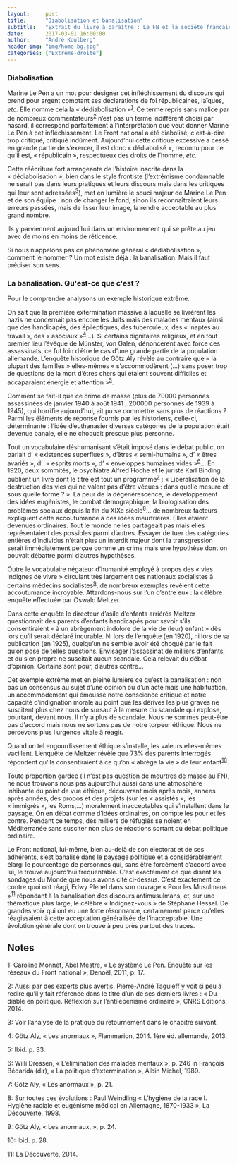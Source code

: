```yaml
---
layout:     post
title:      "Diabolisation et banalisation"
subtitle:   "Extrait du livre à paraître : Le FN et la société française"
date:       2017-03-01 16:00:00
author:     "André Koulberg"
header-img: "img/home-bg.jpg"
categories: ["Extrême-droite"]
---
```


### Diabolisation

Marine Le Pen a un mot pour désigner cet infléchissement du discours qui prend pour argent comptant ses déclarations de foi républicaines, laïques, _etc._ Elle nomme cela la « dédiabolisation »<sup>[1](#footnote-1)</sup>. Ce terme repris sans malice par de nombreux commentateurs<sup>[2](#footnote-2)</sup> n’est pas un terme indifférent choisi par hasard, il correspond parfaitement à l’interprétation que veut donner Marine Le Pen à cet infléchissement. Le Front national a été diabolisé, c'est-à-dire trop critiqué, critiqué indûment. Aujourd’hui cette critique excessive a cessé en grande partie de s’exercer, il est donc « dédiabolisé », reconnu pour ce qu’il est, « républicain », respectueux des droits de l’homme, _etc._

Cette réécriture fort arrangeante de l’histoire inscrite dans  la « dédiabolisation », bien dans  le style frontiste (l’extrémisme condamnable ne serait pas dans  leurs pratiques et leurs discours mais dans  les critiques qui leur sont adressées<sup>[3](#footnote-3)</sup>), met en lumière le souci majeur de Marine Le Pen et de son équipe : non de changer le fond, sinon ils reconnaîtraient leurs erreurs passées, mais de lisser leur image, la rendre acceptable au plus grand nombre. 

Ils y parviennent aujourd’hui dans  un environnement qui se prête au jeu avec de moins en moins de réticence.

Si nous n’appelons pas ce phénomène général « dédiabolisation », comment le nommer ? Un mot existe déjà : la banalisation. Mais il faut préciser son sens.

### La banalisation. Qu'est-ce que c'est ?

Pour le comprendre analysons un exemple historique extrême.

On sait que la première extermination massive à laquelle se livrèrent les nazis ne concernait pas encore les Juifs mais des malades mentaux (ainsi que des handicapés, des épileptiques, des tuberculeux, des « inaptes au travail », des « asociaux »<sup>[4](#footnote-4)</sup>...). Si certains dignitaires religieux, et en tout premier lieu l’évêque de Münster, von Galen, dénoncèrent avec force ces assassinats, ce fut loin d’être le cas d’une grande partie de la population allemande. L’enquête historique de Gôtz Aly révèle au contraire que « la plupart des familles » elles-mêmes « s’accommodèrent (...) sans poser trop de questions de la mort d’êtres chers qui étaient souvent difficiles et accaparaient énergie et attention »<sup>[5](#footnote-5)</sup>.

Comment se fait-il que ce crime de masse (plus de 70000 personnes assassinées de janvier 1940 à août 1941 ; 200000 personnes de 1939 à 1945), qui horrifie aujourd’hui, ait pu se commettre sans plus de réactions ? Parmi les éléments de réponse fournis par les historiens, celle-ci, déterminante : l’idée d’euthanasier diverses catégories de la population était devenue banale, elle ne choquait presque plus personne.

Tout un vocabulaire déshumanisant s’était imposé dans le débat public, on parlait d’ « existences superflues », d’êtres « semi-humains », d’ « êtres avariés », d’  « esprits morts », d’ « enveloppes humaines vides »<sup>[6](#footnote-6)</sup>... En 1920, deux sommités, le psychiatre Alfred Hoche et le juriste Karl Binding publient un livre dont le titre est tout un programme<sup>[7](#footnote-7)</sup> : « Libéralisation de la destruction des vies qui ne valent pas d’être vécues : dans quelle mesure et sous quelle forme ? ». La peur de la dégénérescence, le développement des idées eugénistes, le combat démographique, la biologisation des problèmes sociaux depuis la fin du XIXe siècle<sup>[8](#footnote-8)</sup>... de nombreux facteurs expliquent cette accoutumance à des idées meurtrières. Elles étaient devenues ordinaires. Tout le monde ne les partageait pas mais elles représentaient des possibles parmi d’autres. Essayer de tuer des catégories entières d’individus n’était plus un interdit majeur dont la transgression serait immédiatement perçue comme un crime mais une hypothèse dont on pouvait débattre parmi d’autres hypothèses.

Outre le vocabulaire négateur d’humanité employé à propos des « vies indignes de vivre » circulant très largement des nationaux socialistes à certains médecins socialistes<sup>[9](#footnote-9)</sup>, de nombreux exemples révèlent cette accoutumance incroyable. Attardons-nous sur l’un d’entre eux : la célèbre enquête effectuée par Oswald Meltzer.

Dans cette enquête le directeur d’asile d’enfants arriérés Meltzer questionnait des parents d’enfants handicapés pour savoir s’ils consentiraient « à un abrègement indolore de la vie de (leur) enfant » dès lors qu’il serait déclaré incurable. Ni lors de l’enquête (en 1920), ni lors de sa publication (en 1925), quelqu’un ne semble avoir été choqué par le fait qu’on pose de telles questions. Envisager l’assassinat de milliers d’enfants, et du sien propre ne suscitait aucun scandale. Cela relevait du débat d’opinion. Certains sont pour, d’autres contre...

Cet exemple extrême met en pleine lumière ce qu’est la banalisation : non pas un consensus au sujet d’une opinion ou d’un acte mais une habituation, un accommodement qui émousse notre conscience critique et notre capacité d’indignation morale au point que les dérives les plus graves ne suscitent plus chez nous de sursaut à la mesure du scandale qui explose, pourtant, devant nous. Il n’y a plus de scandale. Nous ne sommes peut-être pas d’accord mais nous ne sortons pas de notre torpeur éthique. Nous ne percevons plus l’urgence vitale à réagir.

Quand un tel engourdissement éthique s’installe, les valeurs elles-mêmes vacillent. L’enquête de Meltzer révèle que 73% des parents interrogés répondent qu’ils consentiraient à ce qu’on « abrège la vie » de leur enfant<sup>[10](#footnote-10)</sup>.

Toute proportion gardée (il n’est pas question de meurtres de masse au FN), ne nous trouvons nous pas aujourd’hui aussi dans  une atmosphère inhibante du point de vue éthique, découvrant mois après mois, années après années, des propos et des projets (sur les « assistés », les « immigrés », les Roms,...) moralement inacceptables qui s’installent dans  le paysage. On en débat comme d’idées ordinaires, on compte les pour et les contre. Pendant ce temps, des milliers de réfugiés se noient en Méditerranée sans  susciter non plus de réactions sortant du débat politique ordinaire.

Le Front national, lui-même, bien au-delà de son électorat et de ses adhérents, s’est banalisé dans  le paysage politique et a considérablement élargi le pourcentage de personnes qui, sans être forcément d’accord avec lui, le trouve aujourd’hui fréquentable. C’est exactement ce que disent les sondages du Monde que nous avons cité ci-dessus. C’est exactement ce contre quoi ont réagi, Edwy Plenel dans  son ouvrage « Pour les Musulmans »<sup>[11](#footnote-11)</sup> répondant à la banalisation des discours antimusulmans, et, sur une thématique plus large, le célèbre « Indignez-vous » de Stéphane Hessel. De grandes voix qui ont eu une forte résonnance, certainement parce qu’elles réagissaient à cette acceptation généralisée de l’inacceptable. Une évolution générale dont on trouve à peu près partout des traces.


## Notes

<a name="footnote-1">1</a>: Caroline Monnet, Abel Mestre, « Le système Le Pen. Enquête sur les réseaux du Front national », Denoël, 2011, p. 17.

<a name="footnote-2">2</a>: Aussi par des experts plus avertis. Pierre-André Taguieff y voit si peu à redire qu’il y fait référence dans le titre d’un de ses derniers livres : « Du diable en politique. Réflexion sur l’antilepénisme ordinaire », CNRS Editions, 2014.

<a name="footnote-3">3</a>: Voir l’analyse de la pratique du retournement dans  le chapitre suivant.

<a name="footnote-4">4</a>: Götz Aly, « Les anormaux », Flammarion, 2014. 1ère éd. allemande, 2013.

<a name="footnote-5">5</a>: Ibid. p. 33.

<a name="footnote-6">6</a>: Willi Dressen, « L’élimination des malades  mentaux »,  p. 246 in François Bédarida (dir), « La politique d’extermination »,  Albin Michel, 1989.

<a name="footnote-7">7</a>: Götz Aly, « Les anormaux »,  p. 21.

<a name="footnote-8">8</a>: Sur toutes ces évolutions : Paul  Weindling « L’hygiène de la race I. Hygiène raciale et eugénisme médical en Allemagne, 1870-1933 », La Découverte, 1998.

<a name="footnote-9">9</a>: Götz Aly, « Les anormaux, »,  p. 24.

<a name="footnote-10">10</a>: Ibid. p. 28.

<a name="footnote-11">11</a>: La Découverte, 2014.
